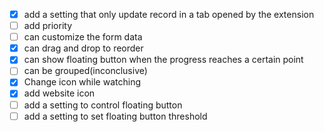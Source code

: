 - [x] add a setting that only update record in a tab opened by the extension
- [ ] add priority
- [ ] can customize the form data
- [x] can drag and drop to reorder
- [x] can show floating button when the progress reaches a certain point
- [ ] can be grouped(inconclusive)
- [x] Change icon while watching
- [x] add website icon
- [ ] add a setting to control floating button
- [ ] add a setting to set floating button threshold
